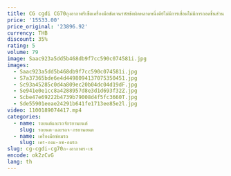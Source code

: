```yaml
---
title: CG cgdi CG70ถุงอากาศรีเซ็ตเครื่องมือชัดเจนรหัสข้อผิดพลาดหนึ่งคีย์ไม่มีการเชื่อมไม่มีการถอดชิ้นส่วน
price: '15533.00'
price_original: '23896.92'
currency: THB
discount: 35%
rating: 5
volume: 79
image: Saac923a5dd5b468db9f7cc590c074581i.jpg
images:
  - Saac923a5dd5b468db9f7cc590c074581i.jpg
  - S7a37365bde6e4d4498094137075350451.jpg
  - Sc93a45285c0d4a809ec20b04dc04d19dF.jpg
  - Se941e0e1cc8a4288957d8e3d1d693f32Z.jpg
  - Scbe47e69222b4739b79008d4f5fc3660T.jpg
  - Sde55901eeae24291b641fe1713ee85e2l.jpg
video: 1100189074417.mp4
categories:
  - name: รถยนต์และรถจักรยานยนต์
    slug: รถยนต-และรถจ-กรยานยนต
  - name: เครื่องมือซ่อมรถ
    slug: เคร-องม-อซ-อมรถ
slug: cg-cgdi-cg70ถ-งอากาศร-เซ
encode: ok2zCvG
lang: th
---
```

  